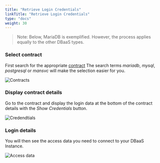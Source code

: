 ```yaml
---
title: "Retrieve Login Credentials"
linkTitle: "Retrieve Login Credentials"
type: "docs"
weight: 30
---
```


> Note: Below, MariaDB is exemplified. However, the process applies equally to the other DBaaS types.

### Select contract

First search for the appropriate [contract](https://customerservice.plusserver.com/billing/contracts)
The search terms *mariadb*, *mysql*, *postgresql* or *mansvc* will make the selection easier for you.

![Contracts](/images/content/04-msl/en/databases/get_credentials/1-contracts.png)

### Display contract details

Go to the contract and display the login data at the bottom of the contract details with the *Show Credentials* button.

![Credendtials](/images/content/04-msl/en/databases/get_credentials/2-show-credentials.png)

### Login details

You will then see the access data you need to connect to your DBaaS Instance.

![Access data](/images/content/04-msl/en/databases/get_credentials/3-credentials-view.png)
